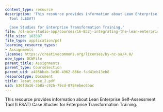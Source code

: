 ```yaml
---
content_type: resource
description: 'This resource provides information about Lean Enterprise Self-Assessment
  Tool (LESAT)

  Case Studies for Enterprise Transformation Training.'
file: /ol-ocw-studio-app/courses/16-852j-integrating-the-lean-enterprise-fall-2005/b36fda163b8ac92b79cd0784ebec6bac_lesat_case_2.pdf
file_size: 183387
file_type: application/pdf
learning_resource_types:
- Assignments
license: https://creativecommons.org/licenses/by-nc-sa/4.0/
ocw_type: OCWFile
parent_title: Assignments
parent_type: CourseSection
parent_uid: a405bbab-3e30-4962-856e-fad41eb13eb8
resourcetype: Document
title: lesat_case_2.pdf
uid: b36fda16-3b8a-c92b-79cd-0784ebec6bac
---
```

This resource provides information about Lean Enterprise Self-Assessment Tool (LESAT)
Case Studies for Enterprise Transformation Training.